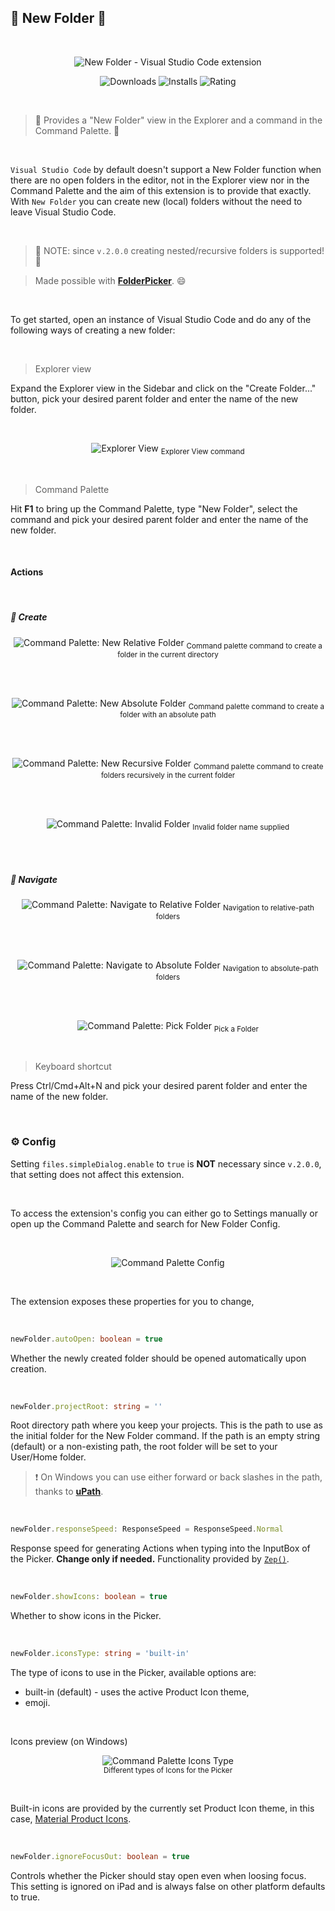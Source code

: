 ## 📂 New Folder 🤟

<br>

<p align="center">
	<img src="https://raw.githubusercontent.com/igorskyflyer/vscode-new-folder/main/assets/icon.png" alt="New Folder - Visual Studio Code extension" >
</p>

<p align="center">
  <img src="https://vsmarketplacebadge.apphb.com/downloads-short/igordvlpr.new-folder.svg?style=flat&color=2d97e3" alt="Downloads">
  <img src="https://vsmarketplacebadge.apphb.com/installs/igordvlpr.new-folder.svg?style=flat&color=2d97e3" alt="Installs">
  <img src="https://vsmarketplacebadge.apphb.com/rating/igordvlpr.new-folder.svg?style=flat&color=2d97e3" alt="Rating">
</p>

<br>

> 📂 Provides a "New Folder" view in the Explorer and a command in the Command Palette. 🤟

<br>

`Visual Studio Code` by default doesn't support a New Folder function when there are no open folders in the editor, not in the Explorer view nor in the Command Palette and the aim of this extension is to provide that exactly. With `New Folder` you can create new (local) folders without the need to leave Visual Studio Code.

<br>

> 🎉 NOTE: since `v.2.0.0` creating nested/recursive folders is supported! 🥳

> Made possible with **[FolderPicker](https://www.npmjs.com/package/@igor.dvlpr/vscode-folderpicker)**. 😄

<br>

To get started, open an instance of Visual Studio Code and do any of the following ways of creating a new folder:

<br>

> Explorer view

Expand the Explorer view in the Sidebar and click on the "Create Folder..." button, pick your desired parent folder and enter the name of the new folder.

<br>

<p align="center">
	<img src="https://raw.githubusercontent.com/igorskyflyer/vscode-new-folder/main/screenshots/explorer-view.gif" alt="Explorer View">
	<sub>Explorer View command</sub>
</p>

<br>

> Command Palette

Hit **F1** to bring up the Command Palette, type "New Folder", select the command and pick your desired parent folder and enter the name of the new folder.

<br>

#### Actions

<br>

##### 🎯 Create

<p align="center">
	<img src="https://raw.githubusercontent.com/igorskyflyer/npm-vscode-folderpicker/main/screenshots/command-palette-create-relative.gif" alt="Command Palette: New Relative Folder">
	<sub>Command palette command to create a folder in the current directory</sub>
</p>

<br>
<br>

<p align="center">
  <img src="https://raw.githubusercontent.com/igorskyflyer/npm-vscode-folderpicker/main/screenshots/command-palette-create-absolute.gif" alt="Command Palette: New Absolute Folder">
    <sub>Command palette command to create a folder with an absolute path</sub>
</p>

<br>
<br>

<p align="center">
  <img src="https://raw.githubusercontent.com/igorskyflyer/npm-vscode-folderpicker/main/screenshots/command-palette-recursive-folder.gif" alt="Command Palette: New Recursive Folder">
    <sub>Command palette command to create folders recursively in the current folder</sub>
</p>

<br>
<br>

<p align="center">
  <img src="https://raw.githubusercontent.com/igorskyflyer/npm-vscode-folderpicker/main/screenshots/command-palette-invalid-folder.gif" alt="Command Palette: Invalid Folder">
    <sub>Invalid folder name supplied</sub>
</p>

<br>
<br>

##### 🎯 Navigate

<p align="center">
	<img src="https://raw.githubusercontent.com/igorskyflyer/npm-vscode-folderpicker/main/screenshots/command-palette-navigate-relative.gif" alt="Command Palette: Navigate to Relative Folder">
	<sub>Navigation to relative-path folders</sub>
</p>

<br>
<br>

<p align="center">
	<img src="https://raw.githubusercontent.com/igorskyflyer/npm-vscode-folderpicker/main/screenshots/command-palette-navigate-absolute.gif" alt="Command Palette: Navigate to Absolute Folder">
	<sub>Navigation to absolute-path folders</sub>
</p>

<br>
<br>

<p align="center">
	<img src="https://raw.githubusercontent.com/igorskyflyer/npm-vscode-folderpicker/main/screenshots/command-palette-pick-folder.gif" alt="Command Palette: Pick Folder">
	<sub>Pick a Folder</sub>
</p>

<br>

> Keyboard shortcut

Press Ctrl/Cmd+Alt+N and pick your desired parent folder and enter the name of the new folder.

<br>

### ⚙ Config

Setting `files.simpleDialog.enable` to `true` is **NOT** necessary since `v.2.0.0`, that setting does not affect this extension.

<br>

To access the extension's config you can either go to Settings manually or open up the Command Palette and search for New Folder Config.

<br>

<p align="center">
	<img src="https://raw.githubusercontent.com/igorskyflyer/vscode-new-folder/main/screenshots/command-palette-config.png" alt="Command Palette Config">
</p>

<br>

The extension exposes these properties for you to change,

<br>

```ts
newFolder.autoOpen: boolean = true
```

Whether the newly created folder should be opened automatically upon creation.

<br>

```ts
newFolder.projectRoot: string = ''
```

Root directory path where you keep your projects. This is the path to use as the initial folder for the New Folder command. If the path is an empty string (default) or a non-existing path, the root folder will be set to your User/Home folder.

> ❗ On Windows you can use either forward or back slashes in the path, thanks to **[uPath](https://www.npmjs.com/package/@igor.dvlpr/upath)**.

<br>

```ts
newFolder.responseSpeed: ResponseSpeed = ResponseSpeed.Normal
```

Response speed for generating Actions when typing into the InputBox of the Picker. **Change only if needed.**
Functionality provided by [`Zep()`](https://www.npmjs.com/package/@igor.dvlpr/zep).

<br>

```ts
newFolder.showIcons: boolean = true
```

Whether to show icons in the Picker.

<br>

```ts
newFolder.iconsType: string = 'built-in'
```

The type of icons to use in the Picker, available options are:

- built-in (default) - uses the active Product Icon theme,
- emoji.

<br>

Icons preview (on Windows)

<p align="center">
	<img src="https://raw.githubusercontent.com/igorskyflyer/vscode-new-folder/main/screenshots/picker-icons.gif" alt="Command Palette Icons Type">
	<br>
	<sub>Different types of Icons for the Picker</sub>
</p>

<br>

Built-in icons are provided by the currently set Product Icon theme, in this case, [Material Product Icons](https://marketplace.visualstudio.com/items?itemName=PKief.material-product-icons).

<br>

```ts
newFolder.ignoreFocusOut: boolean = true
```

Controls whether the Picker should stay open even when loosing focus. This setting is ignored on iPad and is always false on other platform defaults to true.

<br>
